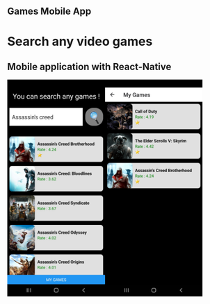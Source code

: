 ## Games Mobile App

# Search any video games

## Mobile application with React-Native


<img align="left" src="./assets/search_games.jpg" height="500">
<img src="./assets/bookmarked_games.jpg" height="500">
